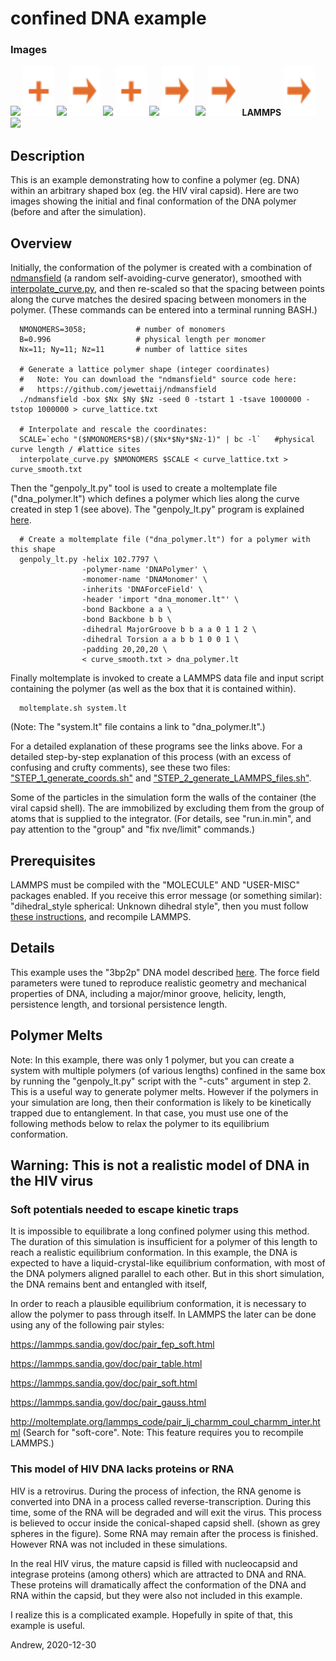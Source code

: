 confined DNA example
==========

### Images

<img src="http://moltemplate.org/images/DNA/3bp2p/3bp2p_dna_monomer_LR.jpg" width=220> <img src="images/plus.svg" height=80> <img src="http://moltemplate.org/images/DNA/3bp2p/HIV_capsid+DNA/curve_ndmansfield_11x11x11_white_LR.jpg" width=200> <img src="images/rightarrow.svg" height=80> <img src="http://moltemplate.org/images/DNA/3bp2p/HIV_capsid+DNA/dna_t=0_green+cyan_scale0.5_width0.2_bbk_occ_light2_LR.jpg" width=200> <img src="images/plus.svg" height=80>
<img src="http://moltemplate.org/images/DNA/3bp2p/HIV_capsid+DNA/capsid_bbk_occ_light3_LR.jpg" width=200> <img src="images/rightarrow.svg" height=80>
<img src="http://moltemplate.org/images/DNA/3bp2p/HIV_capsid+DNA/dna+capsid_t=0_scale0.5_green+cyan_bbk_occ_light2_LR.jpg" width=200> <img src="images/rightarrow.svg" height=80> **LAMMPS**  <img src="images/rightarrow.svg" height=80>  <img src="http://moltemplate.org/images/DNA/3bp2p/HIV_capsid+DNA/dna+capsid_t=8680000_green+cyan_bbk_occ_light2_LR.jpg" width=200>


## Description

This is an example demonstrating how to confine a polymer (eg. DNA)
within an arbitrary shaped box (eg. the HIV viral capsid).
Here are two images showing the initial and final conformation of
the DNA polymer (before and after the simulation).


## Overview

Initially, the conformation of the polymer is created with a combination
of [ndmansfield](https://github.com/jewettaij/ndmansfield)
(a random self-avoiding-curve generator), smoothed with
[interpolate_curve.py](../../../../../../../doc/doc_interpolate_curve.md),
and then re-scaled so that the spacing between points along the
curve matches the desired spacing between monomers in the polymer.
(These commands can be entered into a terminal running BASH.)

```shell
  NMONOMERS=3058;           # number of monomers
  B=0.996                   # physical length per monomer
  Nx=11; Ny=11; Nz=11       # number of lattice sites

  # Generate a lattice polymer shape (integer coordinates)
  #   Note: You can download the "ndmansfield" source code here:
  #   https://github.com/jewettaij/ndmansfield
  ./ndmansfield -box $Nx $Ny $Nz -seed 0 -tstart 1 -tsave 1000000 -tstop 1000000 > curve_lattice.txt

  # Interpolate and rescale the coordinates:
  SCALE=`echo "($NMONOMERS*$B)/($Nx*$Ny*$Nz-1)" | bc -l`   #physical curve length / #lattice sites
  interpolate_curve.py $NMONOMERS $SCALE < curve_lattice.txt > curve_smooth.txt
```

Then the "genpoly_lt.py" tool is used to create a moltemplate file
("dna_polymer.lt") which defines a polymer which lies along the curve
created in step 1 (see above).  The "genpoly_lt.py" program is explained
[here](https://github.com/jewettaij/moltemplate/blob/master/doc/doc_genpoly_lt.md).

```shell
  # Create a moltemplate file ("dna_polymer.lt") for a polymer with this shape
  genpoly_lt.py -helix 102.7797 \
                -polymer-name 'DNAPolymer' \
                -monomer-name 'DNAMonomer' \
                -inherits 'DNAForceField' \
                -header 'import "dna_monomer.lt"' \
                -bond Backbone a a \
                -bond Backbone b b \
                -dihedral MajorGroove b b a a 0 1 1 2 \
                -dihedral Torsion a a b b 1 0 0 1 \
                -padding 20,20,20 \
                < curve_smooth.txt > dna_polymer.lt
```

Finally moltemplate is invoked to create a LAMMPS data file and input script
containing the polymer (as well as the box that it is contained within).

```shell
  moltemplate.sh system.lt
```

(Note: The "system.lt" file contains a link to "dna_polymer.lt".)

For a detailed explanation of these programs see the links above.
For a detailed step-by-step explanation of this process
(with an excess of confusing and crufty comments),
see these two files:
["STEP_1_generate_coords.sh"](STEP_1_generate_coords.sh)
and
["STEP_2_generate_LAMMPS_files.sh"](STEP_2_generate_LAMMPS_files.sh).


Some of the particles in the simulation form the walls of the container
(the viral capsid shell).  The are immobilized by excluding them from
the group of atoms that is supplied to the integrator.  (For details, see
"run.in.min", and pay attention to the "group" and "fix nve/limit" commands.)


##    Prerequisites

LAMMPS must be compiled with the "MOLECULE" AND "USER-MISC" packages enabled.
If you receive this error message (or something similar):
"dihedral_style spherical: Unknown dihedral style", then you must follow
[these instructions](https://lammps.sandia.gov/doc/Build_package.html),
and recompile LAMMPS.


## Details

This example uses the "3bp2p" DNA model described [here](../simple_dna_example).
The force field parameters were tuned to reproduce realistic geometry and
mechanical properties of DNA, including a major/minor groove, helicity, length,
persistence length, and torsional persistence length.


## Polymer Melts

Note: In this example, there was only 1 polymer, but you can create a
system with multiple polymers (of various lengths) confined in the same box
by running the "genpoly_lt.py" script with the "-cuts" argument in step 2.
This is a useful way to generate polymer melts.  However if the polymers
in your simulation are long, then their conformation is likely to be
kinetically trapped due to entanglement.  In that case, you must use
one of the following methods below to relax the polymer to its
equilibrium conformation.


## Warning: This is not a realistic model of DNA in the HIV virus

### Soft potentials needed to escape kinetic traps

It is impossible to equilibrate a long confined polymer using this method.
The duration of this simulation is insufficient for a polymer
of this length to reach a realistic equilibrium conformation.
In this example, the DNA is expected to have a liquid-crystal-like
equilibrium conformation, with most of the DNA polymers aligned
parallel to each other.  But in this short simulation, the DNA
remains bent and entangled with itself,

In order to reach a plausible equilibrium conformation,
it is necessary to allow the polymer to pass through itself.
In LAMMPS the later can be done using any of the following pair styles:

https://lammps.sandia.gov/doc/pair_fep_soft.html

https://lammps.sandia.gov/doc/pair_table.html

https://lammps.sandia.gov/doc/pair_soft.html

https://lammps.sandia.gov/doc/pair_gauss.html

http://moltemplate.org/lammps_code/pair_lj_charmm_coul_charmm_inter.html
(Search for "soft-core".  Note: This feature requires you to recompile LAMMPS.)

### This model of HIV DNA lacks proteins or RNA

HIV is a retrovirus.
During the process of infection, the RNA genome is converted into DNA
in a process called reverse-transcription.  During this time, some of the
RNA will be degraded and will exit the virus.
This process is believed to occur inside the conical-shaped capsid shell.
(shown as grey spheres in the figure).
Some RNA may remain after the process is finished.
However RNA was not included in these simulations.

In the real HIV virus, the mature capsid is filled with nucleocapsid and
integrase proteins (among others) which are attracted to DNA and RNA.
These proteins will dramatically affect the conformation of the DNA and RNA
within the capsid, but they were also not included in this example.

I realize this is a complicated example.
Hopefully in spite of that, this example is useful.

Andrew, 2020-12-30
